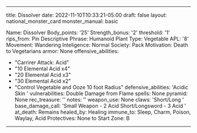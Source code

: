 ---
title: Dissolver
date: 2022-11-10T10:33:21-05:00
draft: false
layout: national_monster_card
monster_manual: basic

Name: Dissolver
Body_points: '25'
Strength_bonus: '2'
threshold: '1'
rips_from: Pin
Descriptive Phrase: Humanoid Plant
Type: Vegetable
APL: '8'
Movement: Wandering
Inteligence: Normal
Society: Pack
Motivation: Death to Vegetarians
armor: None
offensive_abilities: 
  - "Carrirer Attack: Acid"
  - "10 Elemental Acid x4"
  - "20 Elemental Acid x3"
  - "30 Elemental Acid x2"
  - "Control Vegetable and Ooze 10 foot Radius"
defensive_abilities: 'Acidic Skin '
vulnerabilities: Double Damage from Flame
spells: None
pyramid: None
rec_treasure: ''
notes: ''
weapon_use: None
claws: 'Short/Long '
base_damage_call: 'Small Weapon - 2 Acid Short/Longsword - 3 Acid '
at_death: Remains
healed_by: Healing
immune_to: Sleep, Charm, Poison, Waylay, Acid
Protectives: None to Start
Zone: B
----